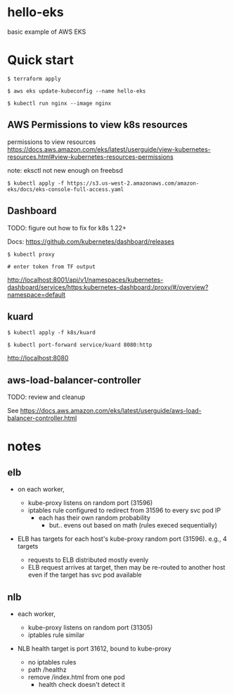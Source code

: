 # hello-eks
basic example of AWS EKS

# Quick start

```
$ terraform apply

$ aws eks update-kubeconfig --name hello-eks

$ kubectl run nginx --image nginx
```

## AWS Permissions to view k8s resources
permissions to view resources
https://docs.aws.amazon.com/eks/latest/userguide/view-kubernetes-resources.html#view-kubernetes-resources-permissions

note: eksctl not new enough on freebsd
```
$ kubectl apply -f https://s3.us-west-2.amazonaws.com/amazon-eks/docs/eks-console-full-access.yaml
```


## Dashboard

TODO: figure out how to fix for k8s 1.22+

Docs: https://github.com/kubernetes/dashboard/releases

```
$ kubectl proxy

# enter token from TF output
```

<http://localhost:8001/api/v1/namespaces/kubernetes-dashboard/services/https:kubernetes-dashboard:/proxy/#/overview?namespace=default>

## kuard

```
$ kubectl apply -f k8s/kuard

$ kubectl port-forward service/kuard 8080:http
```

<http://localhost:8080>

## aws-load-balancer-controller

TODO: review and cleanup

See https://docs.aws.amazon.com/eks/latest/userguide/aws-load-balancer-controller.html

# notes

## elb 

- on each worker, 
    - kube-proxy listens on random port (31596)
    - iptables rule configured to redirect from 31596 to every svc pod IP
        - each has their own random probability
            - but.. evens out based on math (rules execed sequentially)
            
- ELB has targets for each host's kube-proxy random port (31596). e.g., 4 targets
    - requests to ELB distributed mostly evenly
    - ELB request arrives at target, then may be re-routed to another host even
      if the target has svc pod available

## nlb

- each worker,
    - kube-proxy listens on random port (31305)
    - iptables rule similar
 
- NLB health target is port 31612, bound to kube-proxy
    - no iptables rules
    - path /healthz
    - remove /index.html from one pod
        - health check doesn't detect it
    
